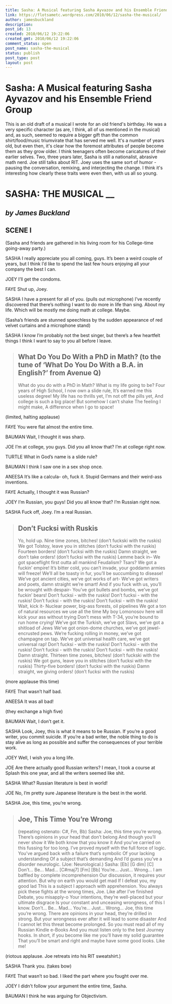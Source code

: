 ```yaml
---
title: Sasha: A Musical featuring Sasha Ayvazov and his Ensemble Friend Group
link: https://flotsametc.wordpress.com/2010/06/12/sasha-the-musical/
author: jamesbuckland
description: 
post_id: 13
created: 2010/06/12 19:22:06
created_gmt: 2010/06/12 19:22:06
comment_status: open
post_name: sasha-the-musical
status: publish
post_type: post
layout: post
---
```


# Sasha: A Musical featuring Sasha Ayvazov and his Ensemble Friend Group

This is an old draft of a musical I wrote for an old friend's birthday. He was a very specific character (as are, I think, all of us mentioned in the musical) and, as such, seemed to require a bigger gift than the common shirt/food/music triumvirate that has served me well. It's a number of years old, but even then, it's clear how the foremost attributes of people become them as they grow older. I think teenagers often become caricatures of their earlier selves. Two, three years later, Sasha is still a nationalist, abrasive math nerd. Joe still talks about RIT. Joey uses the same sort of humor - pausing the conversation, remixing, and interjecting the change. I think it's interesting how clearly these traits were even then, with us all so young. 

# **SASHA: THE MUSICAL** __

## _by James Buckland_

## SCENE I

(Sasha and friends are gathered in his living room for his College-time going-away party.)

SASHA I really appreciate you all coming, guys. It’s been a weird couple of years, but I think I’d like to spend the last few hours enjoying all your company the best I can.

JOEY I’ll get the condoms.

FAYE Shut up, Joey.

SASHA I have a present for all of you. (pulls out microphone) I’ve recently discovered that there’s nothing I want to do more in life than sing. About my life. Which will be mostly me doing math at college. Maybe.

(Sasha’s friends are stunned speechless by the sudden appearance of red velvet curtains and a microphone stand)

SASHA I know I’m probably not the best singer, but there’s a few heartfelt things I think I want to say to you all before I leave.

> ## What Do You Do With a PhD in Math? (to the tune of ‘What Do You Do With a B.A. in English?’ from Avenue Q)
> 
> What do you do with a PhD in Math? What is my life going to be? Four years of High School, I now own a slide rule, It’s earned me this useless degree! My life has no thrills yet, I’m not off the pills yet, And college is such a big place! But somehow I can’t shake The feeling I might make, A difference when I go to space!

(limited, halting applause)

FAYE You were flat almost the entire time.

BAUMAN Wait, I thought it was sharp.

JOE I’m at college, you guys. Did you all know that? I’m at college right now.

TURTLE What in God’s name is a slide rule?

BAUMAN I think I saw one in a sex shop once.

ANEESA It’s like a calcula- oh, fuck it. Stupid Germans and their weird-ass inventions.

FAYE Actually, I thought it was Russian?

JOEY I’m Russian, you guys! Did you all know that? I’m Russian right now.

SASHA Fuck off, Joey. I’m a real Russian.

> ## Don’t Fucksi with Ruskis
> 
> Yo, hold up. Nine time zones, bitches! (don’t fuckski with the ruskis) We got Tolstoy, leave you in stitches (don’t fucksi with the ruskis) Fourteen borders! (don’t fucksi with the ruskis) Damn straight, we don’t take orders! (don’t fucksi with the ruskis) Lemme back in– We got spaceflight first outta all mankind Feudalism? Tsars? We got a fuckin’ empire! It’s bitter cold, you can’t invade, your goddamn armies will freeze! We’ll all be toasty in fur, you’ll be succumbing to disease! We’ve got ancient cities, we’ve got works of art- We’ve got writers and poets, damn straight we’re smart! And if you fuck with us, you’ll be wrought with despair- You’ve got bullets and bombs, we’ve got fuckin’ bears! Don’t fucksi - with the ruskis! Don’t fucksi - with the ruskis! Don’t fucksi - with the ruskis! Don’t fucksi - with the ruskis! Wait, kick it- Nuclear power, big-ass forests, oil pipelines We got a ton of natural resources we use all the time My boy Lomonosov here will kick your ass without trying Don’t mess with T-34, you’re bound to run home crying! We’ve got the Turkish, we’ve got Slavs, we’ve got a shitload of Jews We’ve got onion-dome churches, we’ve got jewel-encrusted pews. We’re fucking rolling in money, we’ve got champagne on tap. We’ve got universal health care, we’ve got universal rap! Don’t fucksi - with the ruskis! Don’t fucksi - with the ruskis! Don’t fucksi - with the ruskis! Don’t fucksi - with the ruskis! Damn straight. Thirteen time zones, bitches! (don’t fuckski with the ruskis) We got guns, leave you in stitches (don’t fucksi with the ruskis) Thirty-five borders! (don’t fucksi with the ruskis) Damn straight, we giving orders! (don’t fucksi with the ruskis)

(more applause this time)

FAYE That wasn’t half bad.

ANEESA It was all bad!

(they exchange a high five)

BAUMAN Wait, I don’t get it.

SASHA Look, Joey, this is what it means to be Russian. If you’re a good writer, you commit suicide. If you’re a bad writer, the noble thing to do is stay alive as long as possible and suffer the consequences of your terrible work.

JOEY Well, I wish you a long life.

JOE Are there actually good Russian writers? I mean, I took a course at Splash this one year, and all the writers seemed like shit.

SASHA What? Russian literature is best in world!

JOE No, I’m pretty sure Japanese literature is the best in the world.

SASHA Joe, this time, you’re wrong.

> ## Joe, This Time You’re Wrong
> 
> (repeating ostenato: C#, Fm, Bb) Sasha: Joe, this time you’re wrong. There’s opinions in your head that don’t belong And though you’ll never show it We both know that you know it And you’ve carried on this fussing for too long. I’ve proved myself with the full force of logic. You’ve argued back with a failure that’s symbolic Of your lacking understanding Of a subject that’s demanding And I’d guess you’ve a disorder neurologic. (Joe: Neurological.) Sasha: [Eb] [G dim] [C] Don’t... Be... Mad... [C#maj7] [Fm] [Bb] You’re... Just... Wrong... I am baffled by complete incomprehension Our discussion, it requires your attention. But why on earth you would get mad If I defeat you, my good lad This is a subject I approach with apprehension. You always pick these fights at the wrong times, Joe. Like after I’ve finished Debate, you misapply-o Your intentions, they’re well-placed but your ultimate disgrace Is your constant and unceasing wrongness, of this I know. Don’t... Be... Mad... You’re... Just... Wrong... Joe, this time you’re wrong. There are opinions in your head, they’re drilled in strong. But your wrongness ever after it will lead to some disaster And I cannot let this threat become prolonged. So you must read all of my Russian Kindle e-Books And you must listen only to the best Journey hooks. In short, if you become like me you’ll have my solid guarantee That you’ll be smart and right and maybe have some good looks. Like me!

(riotous applause. Joe retreats into his RIT sweatshirt.)

SASHA Thank you. (takes bow)

FAYE That wasn’t so bad. I liked the part where you fought over me.

JOEY I didn’t follow your argument the entire time, Sasha.

BAUMAN I think he was arguing for Objectivism.